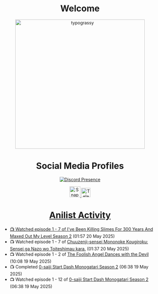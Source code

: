 <div align="center">

# Welcome
<a href="https://github.com/kawarimidoll/typograssy">
    <img alt="typograssy" src="https://typograssy.deno.dev/api?text=%E3%82%88%E3%81%86%E3%81%93%E3%81%9D%E3%81%BF%E3%81%AA%E3%81%95%E3%82%93%20-%20Sheby--&&l0=none&l1=82d9d0&l2=027353&l3=038c4c&l4=01402e&bg=none&frame=none&speed=100&comment=" width="421.99">
</a>

</div>

<div align="center">

# Social Media Profiles

[![Discord Presence](https://lanyard.cnrad.dev/api/612532963938271232)](https://discord.com/users/612532963938271232)


<a href="https://www.snapchat.com/add/a.sheby" title="Snapchat Profile">
    <img src="https://www.freepnglogos.com/uploads/snapchat-logo-png-0.png" width="35" alt="Snapchat Logo" />


<a href="https://t.me/ASheby" title="Telegram Profile">
    <img src="https://www.freepnglogos.com/uploads/telegram-logo-png-0.png" width="30" alt="Telegram Logo" />


</div>

<div align="center">

# Anilist Activity

</div>

<!-- ANILIST_ACTIVITY:start -->

-   📺 Watched episode 1 - 7 of [I've Been Killing Slimes For 300 Years And Maxed Out My Level Season 2](https://anilist.co/anime/143337) (01:57 20 May 2025)
-   📺 Watched episode 1 - 7 of [Chuuzenji-sensei Mononoke Kougiroku: Sensei ga Nazo wo Toiteshimau kara.](https://anilist.co/anime/182419) (01:37 20 May 2025)
-   📺 Watched episode 1 - 2 of [The Foolish Angel Dances with the Devil](https://anilist.co/anime/164244) (10:08 19 May 2025)
-   📺 Completed [0-saiji Start Dash Monogatari Season 2](https://anilist.co/anime/185462) (06:38 19 May 2025)
-   📺 Watched episode 1 - 12 of [0-saiji Start Dash Monogatari Season 2](https://anilist.co/anime/185462) (06:38 19 May 2025)

<!-- ANILIST_ACTIVITY:end -->
